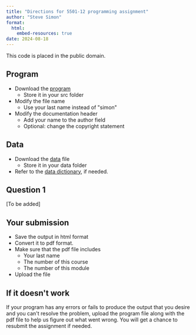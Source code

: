 ```yaml
---
title: "Directions for 5501-12 programming assignment"
author: "Steve Simon"
format: 
  html:
    embed-resources: true
date: 2024-08-18
---
```


This code is placed in the public domain.

## Program

-   Download the [program][tem]
    -   Store it in your src folder
-   Modify the file name
    -   Use your last name instead of "simon"
-   Modify the documentation header
    -   Add your name to the author field
    -   Optional: change the copyright statement
    
[tem]: https://github.com/pmean/classes/blob/master/general/not-available.md

## Data

-   Download the [data][dat] file
    -   Store it in your data folder
-   Refer to the [data dictionary][dic], if needed.

[dat]: https://github.com/pmean/classes/blob/master/general/not-available.md
[dic]: https://github.com/pmean/classes/blob/master/general/not-available.md
    
## Question 1

[To be added]

## Your submission

-   Save the output in html format
-   Convert it to pdf format.
-   Make sure that the pdf file includes
    -   Your last name
    -   The number of this course
    -   The number of this module
-   Upload the file

## If it doesn't work

If your program has any errors or fails
to produce the output that you desire 
and you can't resolve the problem, 
upload the program file along with the
pdf file to help us figure out what 
went wrong. You will get a chance to 
resubmit the assignment if needed.
